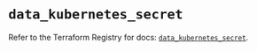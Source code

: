 # `data_kubernetes_secret`

Refer to the Terraform Registry for docs: [`data_kubernetes_secret`](https://registry.terraform.io/providers/hashicorp/kubernetes/2.30.0/docs/data-sources/secret).
